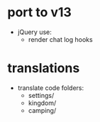 # port to v13

* jQuery use:
    * render chat log hooks

# translations

* translate code folders:
  * settings/
  * kingdom/
  * camping/
